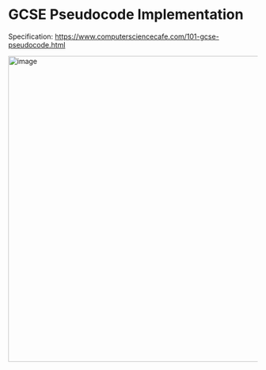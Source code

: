 # GCSE Pseudocode Implementation

Specification: https://www.computersciencecafe.com/101-gcse-pseudocode.html

<img width="1100" height="619" alt="image" src="https://github.com/user-attachments/assets/399d54a4-127d-441d-a385-86677a14c2bf" />
